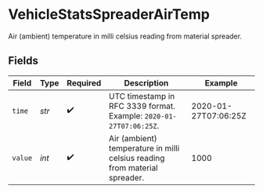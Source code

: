 # VehicleStatsSpreaderAirTemp

Air (ambient) temperature in milli celsius reading from material spreader.


## Fields

| Field                                                                      | Type                                                                       | Required                                                                   | Description                                                                | Example                                                                    |
| -------------------------------------------------------------------------- | -------------------------------------------------------------------------- | -------------------------------------------------------------------------- | -------------------------------------------------------------------------- | -------------------------------------------------------------------------- |
| `time`                                                                     | *str*                                                                      | :heavy_check_mark:                                                         | UTC timestamp in RFC 3339 format. Example: `2020-01-27T07:06:25Z`.         | 2020-01-27T07:06:25Z                                                       |
| `value`                                                                    | *int*                                                                      | :heavy_check_mark:                                                         | Air (ambient) temperature in milli celsius reading from material spreader. | 1000                                                                       |